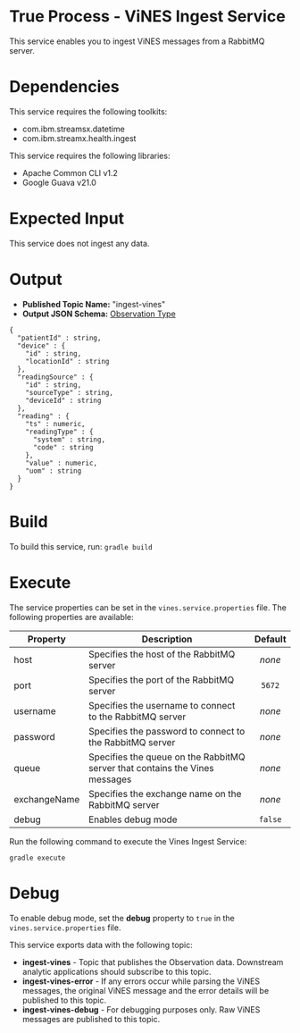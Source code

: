 # True Process - ViNES Ingest Service

This service enables you to ingest ViNES messages from a RabbitMQ server. 

# Dependencies

This service requires the following toolkits: 

  * com.ibm.streamsx.datetime
  * com.ibm.streamx.health.ingest

This service requires the following libraries: 

  * Apache Common CLI v1.2
  * Google Guava v21.0

# Expected Input

This service does not ingest any data.

# Output

  * **Published Topic Name:** "ingest-vines"
  * **Output JSON Schema:** [Observation Type](https://github.com/IBMStreams/streamsx.health/wiki/Observation-Data-Type)

```
{
  "patientId" : string,
  "device" : {
    "id" : string,
    "locationId" : string
  },
  "readingSource" : {
    "id" : string,
    "sourceType" : string,
    "deviceId" : string
  },
  "reading" : {
    "ts" : numeric,
    "readingType" : {
      "system" : string,
      "code" : string
    },
    "value" : numeric,
    "uom" : string
  }
}
```

# Build

To build this service, run: 
`gradle build`


# Execute

The service properties can be set in the `vines.service.properties` file. The following properties are available:

| Property | Description | Default |
| --- | --- | :---: |
| host | Specifies the host of the RabbitMQ server | _none_ |
| port | Specifies the port of the RabbitMQ server | `5672` |
| username | Specifies the username to connect to the RabbitMQ server | _none_ |
| password | Specifies the password to connect to the RabbitMQ server | _none_ |
| queue | Specifies the queue on the RabbitMQ server that contains the Vines messages | _none_ |
| exchangeName | Specifies the exchange name on the RabbitMQ server | _none_ |
| debug | Enables debug mode | `false` |

Run the following command to execute the Vines Ingest Service: 

`gradle execute`

# Debug

To enable debug mode, set the **debug** property to `true` in the `vines.service.properties` file.

This service exports data with the following topic: 

 * **ingest-vines** - Topic that publishes the Observation data. Downstream analytic applications should subscribe to this topic.
 * **ingest-vines-error** - If any errors occur while parsing the ViNES messages, the original ViNES message and the error details will be published to this topic.
 * **ingest-vines-debug** - For debugging purposes only. Raw ViNES messages are published to this topic. 
